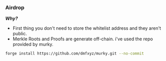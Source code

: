 ### Airdrop

***Why?***

- First thing you don't need to store the whitelist address and they aren't public.
- Merkle Roots and Proofs are generate off-chain. i've used the repo provided by murky.

```zsh
forge install https://github.com/dmfxyz/murky.git --no-commit
```
